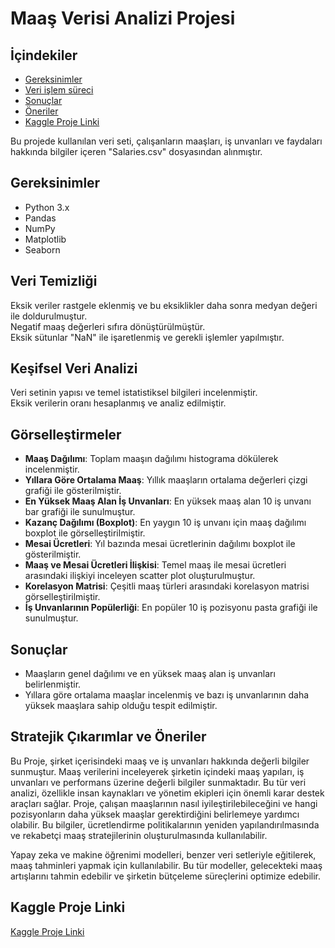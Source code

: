 # Maaş Verisi Analizi Projesi

## İçindekiler
- [Gereksinimler](#gereksinimler)
- [Veri işlem süreci](#Veri-temizliği)
- [Sonuçlar](#sonuçlar)
- [Öneriler](#stratejik-çıkarımlar-ve-Öneriler)
- [Kaggle Proje Linki](#kaggle-proje-linki)

Bu projede kullanılan veri seti, çalışanların maaşları, iş unvanları ve faydaları hakkında bilgiler içeren "Salaries.csv" dosyasından alınmıştır.

## Gereksinimler
- Python 3.x
- Pandas
- NumPy
- Matplotlib
- Seaborn

## Veri Temizliği
Eksik veriler rastgele eklenmiş ve bu eksiklikler daha sonra medyan değeri ile doldurulmuştur.  
Negatif maaş değerleri sıfıra dönüştürülmüştür.  
Eksik sütunlar "NaN" ile işaretlenmiş ve gerekli işlemler yapılmıştır.

## Keşifsel Veri Analizi
Veri setinin yapısı ve temel istatistiksel bilgileri incelenmiştir.  
Eksik verilerin oranı hesaplanmış ve analiz edilmiştir.

## Görselleştirmeler
- **Maaş Dağılımı**: Toplam maaşın dağılımı histograma dökülerek incelenmiştir.
- **Yıllara Göre Ortalama Maaş**: Yıllık maaşların ortalama değerleri çizgi grafiği ile gösterilmiştir.
- **En Yüksek Maaş Alan İş Unvanları**: En yüksek maaş alan 10 iş unvanı bar grafiği ile sunulmuştur.
- **Kazanç Dağılımı (Boxplot)**: En yaygın 10 iş unvanı için maaş dağılımı boxplot ile görselleştirilmiştir.
- **Mesai Ücretleri**: Yıl bazında mesai ücretlerinin dağılımı boxplot ile gösterilmiştir.
- **Maaş ve Mesai Ücretleri İlişkisi**: Temel maaş ile mesai ücretleri arasındaki ilişkiyi inceleyen scatter plot oluşturulmuştur.
- **Korelasyon Matrisi**: Çeşitli maaş türleri arasındaki korelasyon matrisi görselleştirilmiştir.
- **İş Unvanlarının Popülerliği**: En popüler 10 iş pozisyonu pasta grafiği ile sunulmuştur.

## Sonuçlar
- Maaşların genel dağılımı ve en yüksek maaş alan iş unvanları belirlenmiştir.
- Yıllara göre ortalama maaşlar incelenmiş ve bazı iş unvanlarının daha yüksek maaşlara sahip olduğu tespit edilmiştir.

## Stratejik Çıkarımlar ve Öneriler


Bu Proje, şirket içerisindeki maaş ve iş unvanları hakkında değerli bilgiler sunmuştur. Maaş verilerini inceleyerek şirketin içindeki maaş yapıları, iş unvanları ve performans üzerine değerli bilgiler sunmaktadır. Bu tür veri analizi, özellikle insan kaynakları ve yönetim ekipleri için önemli karar destek araçları sağlar. Proje, çalışan maaşlarının nasıl iyileştirilebileceğini ve hangi pozisyonların daha yüksek maaşlar gerektirdiğini belirlemeye yardımcı olabilir. Bu bilgiler, ücretlendirme politikalarının yeniden yapılandırılmasında ve rekabetçi maaş stratejilerinin oluşturulmasında kullanılabilir.

Yapay zeka ve makine öğrenimi modelleri, benzer veri setleriyle eğitilerek, maaş tahminleri yapmak için kullanılabilir. Bu tür modeller, gelecekteki maaş artışlarını tahmin edebilir ve şirketin bütçeleme süreçlerini optimize edebilir.
## Kaggle Proje Linki
[Kaggle Proje Linki](https://www.kaggle.com/code/yigitdede/veri-analizi)
